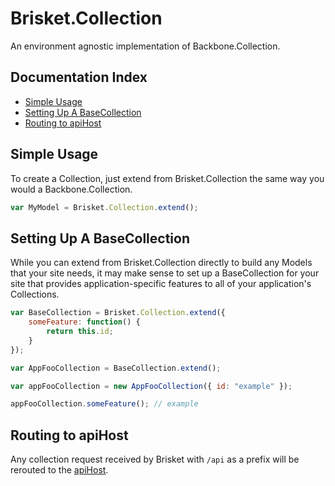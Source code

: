 Brisket.Collection
================

An environment agnostic implementation of Backbone.Collection.

## Documentation Index

* [Simple Usage](#simple-usage)
* [Setting Up A BaseCollection](#setting-up-a-basecollection)
* [Routing to apiHost](#routing-to-apihost)

## Simple Usage

To create a Collection, just extend from Brisket.Collection the same way you would a Backbone.Collection.

```js
var MyModel = Brisket.Collection.extend();
```

## Setting Up A BaseCollection

While you can extend from Brisket.Collection directly to build any Models that your site needs, it may make sense to set up a BaseCollection for your site that provides application-specific features to all of your application's Collections.

```js
var BaseCollection = Brisket.Collection.extend({
    someFeature: function() {
        return this.id;
    }
});

var AppFooCollection = BaseCollection.extend();

var appFooCollection = new AppFooCollection({ id: "example" });

appFooCollection.someFeature(); // example
```

## Routing to apiHost

Any collection request received by Brisket with ```/api``` as a prefix will be rerouted to the [apiHost](brisket.createserver.md#apiconfighost).
